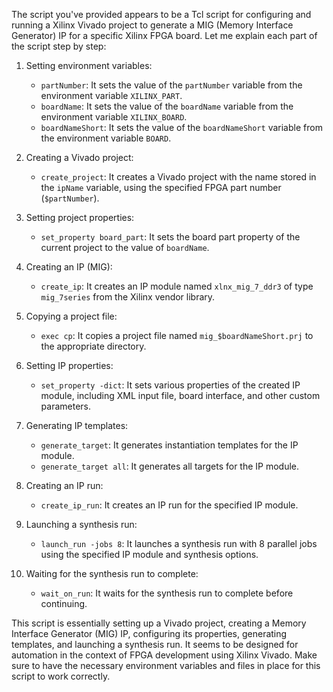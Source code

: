 The script you've provided appears to be a Tcl script for configuring and running a Xilinx Vivado project to generate a MIG (Memory Interface Generator) IP for a specific Xilinx FPGA board. Let me explain each part of the script step by step:

1. Setting environment variables:
   - `partNumber`: It sets the value of the `partNumber` variable from the environment variable `XILINX_PART`.
   - `boardName`: It sets the value of the `boardName` variable from the environment variable `XILINX_BOARD`.
   - `boardNameShort`: It sets the value of the `boardNameShort` variable from the environment variable `BOARD`.

2. Creating a Vivado project:
   - `create_project`: It creates a Vivado project with the name stored in the `ipName` variable, using the specified FPGA part number (`$partNumber`).

3. Setting project properties:
   - `set_property board_part`: It sets the board part property of the current project to the value of `boardName`.

4. Creating an IP (MIG):
   - `create_ip`: It creates an IP module named `xlnx_mig_7_ddr3` of type `mig_7series` from the Xilinx vendor library.

5. Copying a project file:
   - `exec cp`: It copies a project file named `mig_$boardNameShort.prj` to the appropriate directory.

6. Setting IP properties:
   - `set_property -dict`: It sets various properties of the created IP module, including XML input file, board interface, and other custom parameters.

7. Generating IP templates:
   - `generate_target`: It generates instantiation templates for the IP module.
   - `generate_target all`: It generates all targets for the IP module.

8. Creating an IP run:
   - `create_ip_run`: It creates an IP run for the specified IP module.

9. Launching a synthesis run:
   - `launch_run -jobs 8`: It launches a synthesis run with 8 parallel jobs using the specified IP module and synthesis options.

10. Waiting for the synthesis run to complete:
    - `wait_on_run`: It waits for the synthesis run to complete before continuing.

This script is essentially setting up a Vivado project, creating a Memory Interface Generator (MIG) IP, configuring its properties, generating templates, and launching a synthesis run. It seems to be designed for automation in the context of FPGA development using Xilinx Vivado. Make sure to have the necessary environment variables and files in place for this script to work correctly.